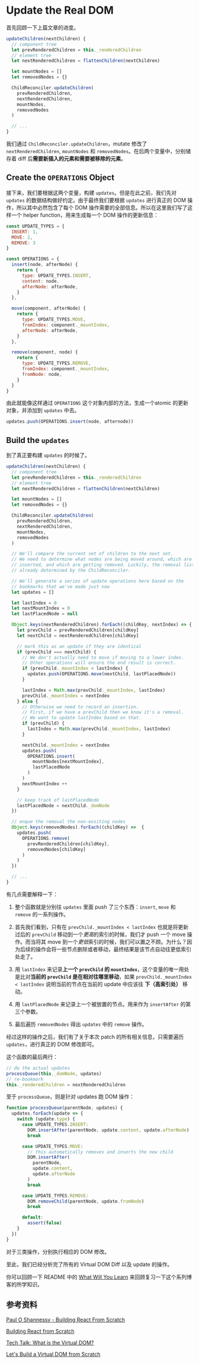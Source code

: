 # Update the Real DOM

首先回顾一下上篇文章的进度。

```js
updateChildren(nextChildren) {
  // component tree
  let prevRenderedChildren = this._renderedChildren
  // element tree
  let nextRenderedChildren = flattenChildren(nextChildren)

  let mountNodes = []
  let removedNodes = {}

  ChildReconciler.updateChildren(
    prevRenderedChildren,
    nextRenderedChildren,
    mountNodes,
    removedNodes
  )

  // ...
}
```

我们通过 `ChildReconciler.updateChildren`，mutate 修改了 `nextRenderedChildren`, `mountNodes` 和 `removedNodes`。在后两个变量中，分别储存着 diff 后**需要新插入的元素和需要被移除的元素**。

## Create the `OPERATIONS` Object

接下来，我们要根据这两个变量，构建 `updates`。但是在此之前，我们先对 `updates` 的数据结构做好约定。由于最终我们要根据 `updates` 进行真正的 DOM 操作，所以其中必然包含了每个 DOM 操作需要的全部信息。所以在这里我们写了这样一个 helper function，用来生成每一个 DOM 操作的更新信息：

```js
const UPDATE_TYPES = {
  INSERT: 1,
  MOVE: 2,
  REMOVE: 3
}

const OPERATIONS = {
  insert(node, afterNode) {
    return {
      type: UPDATE_TYPES.INSERT,
      content: node,
      afterNode: afterNode,
    }
  },

  move(component, afterNode) {
    return {
      type: UPDATE_TYPES.MOVE,
      fromIndex: component._mountIndex,
      afterNode: afterNode,
    }
  },

  remove(component, node) {
    return {
      type: UPDATE_TYPES.REMOVE,
      fromIndex: component._mountIndex,
      fromNode: node,
    }
  }
}
```

由此就能像这样通过 `OPERATIONS` 这个对象内部的方法，生成一个atomic 的更新对象，并添加到 `updates` 中去。

```js
updates.push(OPERATIONS.insert(node, afternode))
```

## Build the `updates`

到了真正要构建 `updates` 的时候了。

```js
updateChildren(nextChildren) {
  // component tree
  let prevRenderedChildren = this._renderedChildren
  // element tree
  let nextRenderedChildren = flattenChildren(nextChildren)

  let mountNodes = []
  let removedNodes = {}

  ChildReconciler.updateChildren(
    prevRenderedChildren,
    nextRenderedChildren,
    mountNodes,
    removedNodes
  )

  // We'll compare the current set of children to the next set.
  // We need to determine what nodes are being moved around, which are being
  // inserted, and which are getting removed. Luckily, the removal list was
  // already determined by the ChildReconciler.

  // We'll generate a series of update operations here based on the
  // bookmarks that we've made just now
  let updates = []

  let lastIndex = 0
  let nextMountIndex = 0
  let lastPlacedNode = null

  Object.keys(nextRenderedChildren).forEach((childKey, nextIndex) => {
    let prevChild = prevRenderedChildren[childKey]
    let nextChild = nextRenderedChildren[childKey]

    // mark this as an update if they are identical
    if (prevChild === nextChild) {
      // We don't actually need to move if moving to a lower index.
      // Other operations will ensure the end result is correct.
      if (prevChild._mountIndex < lastIndex) {
        updates.push(OPERATIONS.move(nextChild, lastPlacedNode))
      }

      lastIndex = Math.max(prevChild._mountIndex, lastIndex)
      prevChild._mountIndex = nextIndex
    } else {
      // Otherwise we need to record an insertion.
      // First, if we have a prevChild then we know it's a removal.
      // We want to update lastIndex based on that.
      if (prevChild) {
        lastIndex = Math.max(prevChild._mountIndex, lastIndex)
      }

      nextChild._mountIndex = nextIndex
      updates.push(
        OPERATIONS.insert(
          mountNodes[nextMountIndex],
          lastPlacedNode
        )
      )
      nextMountIndex ++
    }

    // keep track of lastPlacedNode
    lastPlacedNode = nextChild._domNode
  })

  // enque the removal the non-exsiting nodes
  Object.keys(removedNodes).forEach((childKey) =>  {
    updates.push(
      OPERATIONS.remove(
        prevRenderedChildren[childKey],
        removedNodes[childKey]
      )
    )
  })

  // ...
}
```

有几点需要解释一下：

1. 整个函数就是分别往 `updates` 里面 push 了三个东西：`insert`, `move` 和 `remove` 的一系列操作。

1. 首先我们看到，只有在 `prevChild._mountIndex < lastIndex` 也就是将更新过后的 `prevChild` 移动到一个*更高*的索引的时候，我们才 push 一个 move 操作。而当将其 move 到一个*更低*索引的时候，我们可以置之不顾。为什么？因为后续的操作会将一些节点删除或者移动，最终结果是该节点自动往更低索引处走了。

1. 用 `lastIndex` 来记录**上一个 `prevChild` 的 `mountIndex`**，这个变量的唯一用处是比对**当前的 `prevChild` 是在相对往哪里移动**，如果 `prevChild._mountIndex < lastIndex` 说明当前的节点在当前的 update 中应该往 **下（高索引处）** 移动。

1. 用 `lastPlacedNode` 来记录上一个被放置的节点。用来作为 `insertAfter` 的第三个参数。

1. 最后遍历 `removedNodes` 得出 `updates` 中的 `remove` 操作。

经过这样的操作之后，我们有了关于本次 patch 的所有相关信息，只需要遍历 `updates`，进行真正的 DOM 修改即可。

这个函数的最后两行：

```js
// do the actual updates
processQueue(this._domNode, updates)
// re-bookmark
this._renderedChildren = nextRenderedChildren
```

至于 `processQueue`，则是针对 updates 跑 DOM 操作：

```js
function processQueue(parentNode, updates) {
  updates.forEach(update => {
    switch (update.type) {
      case UPDATE_TYPES.INSERT:
        DOM.insertAfter(parentNode, update.content, update.afterNode)
        break

      case UPDATE_TYPES.MOVE:
        // this automatically removes and inserts the new child
        DOM.insertAfter(
          parentNode,
          update.content,
          update.afterNode
        )
        break

      case UPDATE_TYPES.REMOVE:
        DOM.removeChild(parentNode, update.fromNode)
        break

      default:
        assert(false)
    }
  })
}
```

对于三类操作，分别执行相应的 DOM 修改。

至此，我们已经分析完了所有的 Virtual DOM Diff 以及 update 的操作。

你可以回顾一下 README 中的 [What Will You Learn](../README.md#what-youll-learn) 来回顾复习一下这个系列博客的所学知识。

## 参考资料

[Paul O Shannessy - Building React From Scratch](https://www.youtube.com/watch?v=_MAD4Oly9yg)

[Building React from Scratch](https://github.com/zpao/building-react-from-scratch)

[Tech Talk: What is the Virtual DOM?](https://www.youtube.com/watch?v=d7pyEDqBDeE)

[Let's Build a Virtual DOM from Scratch](https://www.youtube.com/watch?v=l2Tu0NqH0qU)
